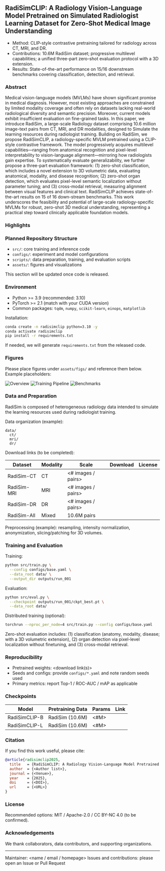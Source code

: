 ## RadiSimCLIP: A Radiology Vision-Language Model Pretrained on Simulated Radiologist Learning Dataset for Zero-Shot Medical Image Understanding

- Method: CLIP-style contrastive pretraining tailored 
for radiology across CT, MRI, and DR.
- Contributions: 10.6M RadiSim dataset; progressive multilevel capabilities; a unified three-part zero-shot evaluation protocol with a 3D extension.
- Results: State-of-the-art performance on 15/16 downstream benchmarks covering classification, detection, and retrieval.


### Abstract
Medical vision-language models (MVLMs) have shown significant promise in medical diagnosis. However, most existing approaches are constrained by limited modality coverage and often rely on datasets lacking real-world radiological diversity and semantic precision. Moreover, current models exhibit insufficient evaluation on fine-grained tasks. In this paper, we introduce RadiSim, a large-scale Radiology dataset comprising 10.6 million image-text pairs from CT, MRI, and DR modalities, designed to Simulate the learning resources during radiologist training. Building on RadiSim, we propose RadiSimCLIP, a radiology-specific MVLM pretrained using a CLIP-style contrastive framework. The model progressively acquires multilevel capabilities—ranging from anatomical recognition and pixel-level interpretability to vision-language alignment—mirroring how radiologists gain expertise. To systematically evaluate generalizability, we further propose a three-part evaluation framework: (1) zero-shot classification, which includes a novel extension to 3D volumetric data, evaluating anatomical, modality, and disease recognition; (2) zero-shot organ detection, which evaluates pixel-level semantic localization without parameter tuning; and (3) cross-modal retrieval, measuring alignment between visual features and clinical text. RadiSimCLIP achieves state-of-the-art results on 15 of 16 down-stream benchmarks. This work underscores the feasibility and potential of large-scale radiology-specific MVLMs for robust, zero-shot 3D medical understanding, representing a practical step toward clinically applicable foundation models.

### Highlights

### Planned Repository Structure
- `src/`: core training and inference code
- `configs/`: experiment and model configurations
- `scripts/`: data preparation, training, and evaluation scripts
- `assets/`: figures and visualizations

This section will be updated once code is released.

### Environment
- Python >= 3.9 (recommended: 3.10)
- PyTorch >= 2.1 (match with your CUDA version)
- Common packages: `tqdm`, `numpy`, `scikit-learn`, `einops`, `matplotlib`

Installation:
```bash
conda create -n radisimclip python=3.10 -y
conda activate radisimclip
pip install -r requirements.txt
```

If needed, we will generate `requirements.txt` from the released code.

### Figures
Please place figures under `assets/figs/` and reference them below. Example placeholders:

![Overview](assets/figs/overview.png)
![Training Pipeline](assets/figs/training_pipeline.png)
![Benchmarks](assets/figs/benchmarks.png)

### Data and Preparation
RadiSim is composed of heterogeneous radiology data intended to simulate the learning resources used during radiologist training.

Data organization (example):
```
data/
  ct/
  mri/
  dr/
```

Download links (to be completed):

| Dataset | Modality | Scale | Download | License |
| --- | --- | --- | --- | --- |
| RadiSim-CT | CT | <# images / pairs> | <link> | <license> |
| RadiSim-MRI | MRI | <# images / pairs> | <link> | <license> |
| RadiSim-DR | DR | <# images / pairs> | <link> | <license> |
| RadiSim-All | Mixed | 10.6M pairs | <link> | <license> |

Preprocessing (example): resampling, intensity normalization, anonymization, slicing/patching for 3D volumes.

### Training and Evaluation
Training:
```bash
python src/train.py \
  --config configs/base.yaml \
  --data_root data/ \
  --output_dir outputs/run_001
```

Evaluation:
```bash
python src/eval.py \
  --checkpoint outputs/run_001/ckpt_best.pt \
  --data_root data/
```

Distributed training (optional):
```bash
torchrun --nproc_per_node=4 src/train.py --config configs/base.yaml
```

Zero-shot evaluation includes: (1) classification (anatomy, modality, disease; with a 3D volumetric extension), (2) organ detection via pixel-level localization without finetuning, and (3) cross-modal retrieval.

### Reproducibility
- Pretrained weights: <download link(s)>
- Seeds and configs: provide `configs/*.yaml` and note random seeds used
- Primary metrics: report Top-1 / ROC-AUC / mAP as applicable

### Checkpoints
| Model | Pretraining Data | Params | Link |
| --- | --- | --- | --- |
| RadiSimCLIP-B | RadiSim (10.6M) | <#M> | <ckpt link> |
| RadiSimCLIP-L | RadiSim (10.6M) | <#M> | <ckpt link> |

### Citation
If you find this work useful, please cite:
```bibtex
@article{radisimclip2025,
  title   = {RadiSimCLIP: A Radiology Vision-Language Model Pretrained on Simulated Radiologist Learning Dataset for Zero-Shot Medical Image Understanding},
  author  = {<Author list>},
  journal = {<Venue>},
  year    = {2025},
  doi     = {<DOI>},
  url     = {<URL>}
}
```

### License
Recommended options: MIT / Apache-2.0 / CC BY-NC 4.0 (to be confirmed).

### Acknowledgements
We thank collaborators, data contributors, and supporting organizations.

---

Maintainer: <name / email / homepage>
Issues and contributions: please open an Issue or Pull Request